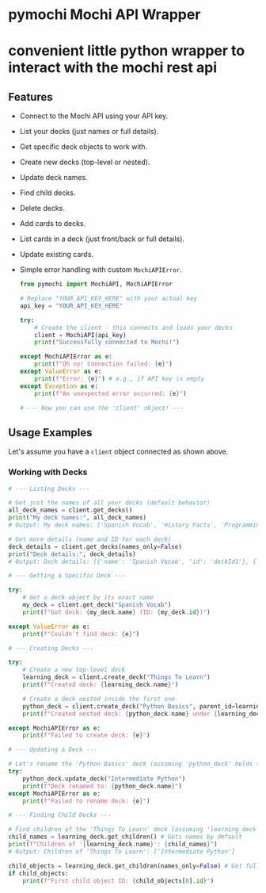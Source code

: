 # pymochi  Mochi API Wrapper

# convenient little python wrapper to interact with the mochi rest api

## Features

*   Connect to the Mochi API using your API key.
*   List your decks (just names or full details).
*   Get specific deck objects to work with.
*   Create new decks (top-level or nested).
*   Update deck names.
*   Find child decks.
*   Delete decks.
*   Add cards to decks.
*   List cards in a deck (just front/back or full details).
*   Update existing cards.
*   Simple error handling with custom `MochiAPIError`.



    ```python
    from pymochi import MochiAPI, MochiAPIError

    # Replace "YOUR_API_KEY_HERE" with your actual key
    api_key = "YOUR_API_KEY_HERE"

    try:
        # Create the client - this connects and loads your decks
        client = MochiAPI(api_key)
        print("Successfully connected to Mochi!")

    except MochiAPIError as e:
        print(f"Oh no! Connection failed: {e}")
    except ValueError as e:
        print(f"Error: {e}") # e.g., if API key is empty
    except Exception as e:
        print(f"An unexpected error occurred: {e}")

    # --- Now you can use the 'client' object! ---
    ```

## Usage Examples

Let's assume you have a `client` object connected as shown above.

### Working with Decks

```python
# --- Listing Decks ---

# Get just the names of all your decks (default behavior)
all_deck_names = client.get_decks()
print("My deck names:", all_deck_names)
# Output: My deck names: ['Spanish Vocab', 'History Facts', 'Programming', ...]

# Get more details (name and ID for each deck)
deck_details = client.get_decks(names_only=False)
print("Deck details:", deck_details)
# Output: Deck details: [{'name': 'Spanish Vocab', 'id': 'deckId1'}, {'name': 'History Facts', 'id': 'deckId2'}, ...]

# --- Getting a Specific Deck ---

try:
    # Get a deck object by its exact name
    my_deck = client.get_deck("Spanish Vocab")
    print(f"Got deck: {my_deck.name} (ID: {my_deck.id})")

except ValueError as e:
    print(f"Couldn't find deck: {e}")

# --- Creating Decks ---

try:
    # Create a new top-level deck
    learning_deck = client.create_deck("Things To Learn")
    print(f"Created deck: {learning_deck.name}")

    # Create a deck nested inside the first one
    python_deck = client.create_deck("Python Basics", parent_id=learning_deck.id)
    print(f"Created nested deck: {python_deck.name} under {learning_deck.name}")

except MochiAPIError as e:
    print(f"Failed to create deck: {e}")

# --- Updating a Deck ---

# Let's rename the 'Python Basics' deck (assuming 'python_deck' holds the Deck object)
try:
    python_deck.update_deck("Intermediate Python")
    print(f"Deck renamed to: {python_deck.name}")
except MochiAPIError as e:
    print(f"Failed to rename deck: {e}")

# --- Finding Child Decks ---

# Find children of the 'Things To Learn' deck (assuming 'learning_deck' holds the object)
child_names = learning_deck.get_children() # Gets names by default
print(f"Children of '{learning_deck.name}': {child_names}")
# Output: Children of 'Things To Learn': ['Intermediate Python']

child_objects = learning_deck.get_children(names_only=False) # Get full Deck objects
if child_objects:
    print(f"First child object ID: {child_objects[0].id}")

